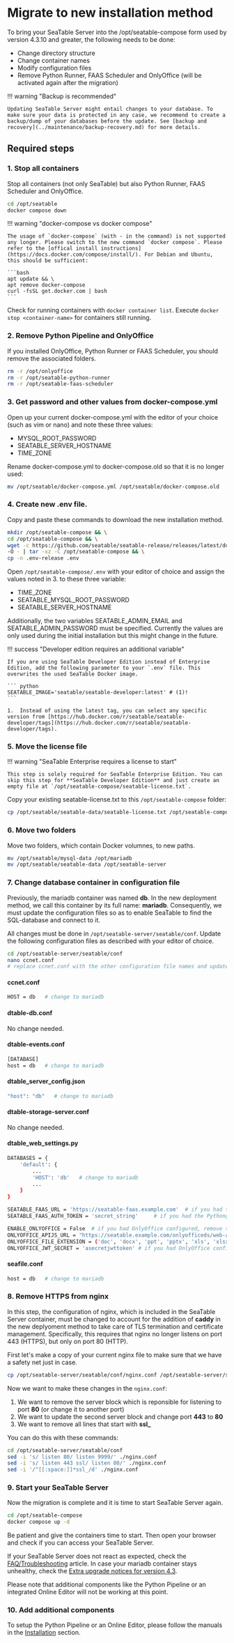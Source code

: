 # Migrate to new installation method

<!-- md:version 4.3.10 -->

To bring your SeaTable Server into the /opt/seatable-compose form used by version 4.3.10 and greater, the following needs to be done:

- Change directory structure
- Change container names
- Modify configuration files
- Remove Python Runner, FAAS Scheduler and OnlyOffice (will be activated again after the migration)

!!! warning "Backup is recommended"

    Updating SeaTable Server might entail changes to your database. To make sure your data is protected in any case, we recommend to create a backup/dump of your databases before the update. See [backup and recovery](../maintenance/backup-recovery.md) for more details.

## Required steps

### 1. Stop all containers

Stop all containers (not only SeaTable) but also Python Runner, FAAS Scheduler and OnlyOffice.

```bash
cd /opt/seatable
docker compose down
```

!!! warning "docker-compose vs docker compose"

    The usage of `docker-compose` (with - in the command) is not supported any longer. Please switch to the new command `docker compose`. Please refer to the [offical install instructions](https://docs.docker.com/compose/install/). For Debian and Ubuntu, this should be sufficient:

    ```bash
    apt update && \
    apt remove docker-compose
    curl -fsSL get.docker.com | bash
    ```

Check for running containers with `docker container list`. Execute `docker stop <container-name>` for containers still running.

### 2. Remove Python Pipeline and OnlyOffice

If you installed OnlyOffice, Python Runner or FAAS Scheduler, you should remove the associated folders.

```bash
rm -r /opt/onlyoffice
rm -r /opt/seatable-python-runner
rm -r /opt/seatable-faas-scheduler
```

### 3. Get password and other values from docker-compose.yml

Open up your current docker-compose.yml with the editor of your choice (such as vim or nano) and note these three values:

- MYSQL_ROOT_PASSWORD
- SEATABLE_SERVER_HOSTNAME
- TIME_ZONE

Rename docker-compose.yml to docker-compose.old so that it is no longer used:

```bash
mv /opt/seatable/docker-compose.yml /opt/seatable/docker-compose.old
```

### 4. Create new .env file.

Copy and paste these commands to download the new installation method.

```bash
mkdir /opt/seatable-compose && \
cd /opt/seatable-compose && \
wget -c https://github.com/seatable/seatable-release/releases/latest/download/seatable-compose.tar.gz \
-O - | tar -xz -C /opt/seatable-compose && \
cp -n .env-release .env
```

Open `/opt/seatable-compose/.env` with your editor of choice and assign the values noted in 3. to these three variable:

- TIME_ZONE
- SEATABLE_MYSQL_ROOT_PASSWORD
- SEATABLE_SERVER_HOSTNAME

Additionally, the two variables SEATABLE_ADMIN_EMAIL and SEATABLE_ADMIN_PASSWORD must be specified. Currently the values are only used during the initial installation but this might change in the future.

!!! success "Developer edition requires an additional variable"

    If you are using SeaTable Developer Edition instead of Enterprise Edition, add the following parameter to your `.env` file. This overwrites the used SeaTable Docker image.

    ``` python
    SEATABLE_IMAGE='seatable/seatable-developer:latest' # (1)!
    ```

    1.  Instead of using the latest tag, you can select any specific version from [https://hub.docker.com/r/seatable/seatable-developer/tags](https://hub.docker.com/r/seatable/seatable-developer/tags).

### 5. Move the license file

!!! warning "SeaTable Enterprise requires a license to start"

    This step is solely required for SeaTable Enterprise Edition. You can skip this step for **SeaTable Developer Edition** and just create an empty file at `/opt/seatable-compose/seatable-license.txt`.

Copy your existing seatable-license.txt to this `/opt/seatable-compose` folder:

```bash
cp /opt/seatable/seatable-data/seatable-license.txt /opt/seatable-compose/
```

### 6. Move two folders

Move two folders, which contain Docker volumnes, to new paths.

```bash
mv /opt/seatable/mysql-data /opt/mariadb
mv /opt/seatable/seatable-data /opt/seatable-server
```

### 7. Change database container in configuration file

Previously, the mariadb container was named **db**. In the new deployment method, we call this container by its full name: **mariadb**. Consequently, we must update the configuration files so as to enable SeaTable to find the SQL-database and connect to it.

All changes must be done in `/opt/seatable-server/seatable/conf`. Update the following configuration files as described with your editor of choice.

```bash
cd /opt/seatable-server/seatable/conf
nano ccnet.conf
# replace ccnet.conf with the other configuration file names and update all files
```

#### ccnet.conf

```bash
HOST = db   # change to mariadb
```

#### dtable-db.conf

No change needed.

#### dtable-events.conf

```bash
[DATABASE]
host = db   # change to mariadb
```

#### dtable_server_config.json

```bash
"host": "db"   # change to mariadb
```

#### dtable-storage-server.conf

No change needed.

#### dtable_web_settings.py

```bash
DATABASES = {
    'default': {
        ...
        'HOST': 'db'   # change to mariadb
        ...
    }
}

SEATABLE_FAAS_URL = 'https://seatable-faas.example.com'  # if you had the Python Runner and FAAS Scheduler configured, remove this variable entirely
SEATABLE_FAAS_AUTH_TOKEN = 'secret_string'     # if you had the Pythong Runner and FAAS Scheduler configured, remove this variable entirely

ENABLE_ONLYOFFICE = False  # if you had OnlyOffice configured, remove this variable entirely
ONLYOFFICE_APIJS_URL = "https://seatable.example.com/onlyofficeds/web-apps/apps/api/documents/api.js"  # if you had OnlyOffice configured, remove this variable entirely
ONLYOFFICE_FILE_EXTENSION = ('doc', 'docx', 'ppt', 'pptx', 'xls', 'xlsx', 'odt', 'fodt', 'odp', 'fodp', 'ods', 'fods', 'csv', 'ppsx', 'pps')  # if you had OnlyOffice configured, remove this variable entirely
ONLYOFFICE_JWT_SECRET = 'asecretjwttoken' # if you had OnlyOffice configured, remove this variable entirely
```

#### seafile.conf

```bash
host = db   # change to mariadb
```

### 8. Remove HTTPS from nginx

In this step, the configuration of nginx, which is included in the SeaTable Server container, must be changed to account for the addition of **caddy** in the new deplyoment method to take care of TLS termination and certificate management. Specifically, this requires that nginx no longer listens on port 443 (HTTPS), but only on port 80 (HTTP).

First let's make a copy of your current nginx file to make sure that we have a safety net just in case.

```bash
cp /opt/seatable-server/seatable/conf/nginx.conf /opt/seatable-server/seatable/conf/nginx.backup
```

Now we want to make these changes in the `nginx.conf`:

1. We want to remove the server block which is reponsible for listening to port **80** (or change it to another port)
2. We want to update the second server block and change port **443** to **80**
3. We want to remove all lines that start with **ssl\_**

You can do this with these commands:

```bash
cd /opt/seatable-server/seatable/conf
sed -i 's/ listen 80/ listen 9999/' ./nginx.conf
sed -i 's/ listen 443 ssl/ listen 80/' ./nginx.conf
sed -i '/^[[:space:]]*ssl_/d' ./nginx.conf
```

### 9. Start your SeaTable Server

Now the migration is complete and it is time to start SeaTable Server again.

```bash
cd /opt/seatable-compose
docker compose up -d
```

Be patient and give the containers time to start. Then open your browser and check if you can access your SeaTable Server.

If your SeaTable Server does not react as expected, check the [FAQ/Troubleshooting](../installation/faq.md) article. In case your mariadb container stays unhealthy, check the [Extra upgrade notices for version 4.3](https://admin.seatable.com/upgrade/extra-upgrade-notice/).

Please note that additional components like the Python Pipeline or an integrated Online Editor will not be working at this point.

### 10. Add additional components

To setup the Python Pipeline or an Online Editor, please follow the manuals in the [Installation](https://admin.seatable.com/installation/deployment-approach.md) section.
